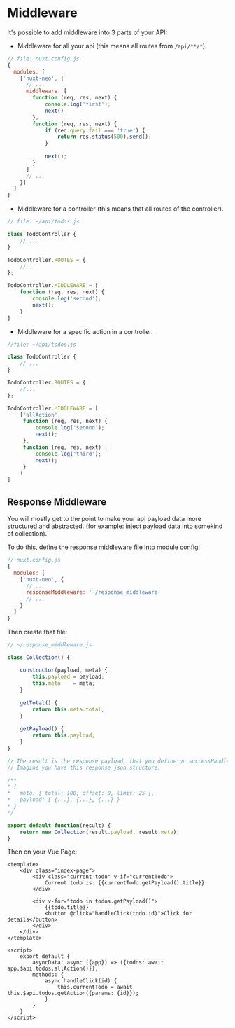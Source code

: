 # Middleware #
It's possible to add middleware into 3 parts of your API:
- Middleware for all your api (this means all routes from ```/api/**/*```)
```js
// file: nuxt.config.js
{
  modules: [
    ['nuxt-neo', {
      // ...
      middleware: [
        function (req, res, next) {
            console.log('first');
            next()
        },
        function (req, res, next) {
            if (req.query.fail === 'true') {
                return res.status(500).send();
            }
                      
            next();
        }
      ]
      // ...
    }]
  ]
}
```

- Middleware for a controller (this means that all routes of the controller).

```js
// file: ~/api/todos.js

class TodoController {
    // ...
}

TodoController.ROUTES = {
    //...
};

TodoController.MIDDLEWARE = [
    function (req, res, next) {
        console.log('second');
        next();
    }
]
```
- Middleware for a specific action in a controller.
```js
//file: ~/api/todos.js

class TodoController {
    // ...
}

TodoController.ROUTES = {
    //...
};

TodoController.MIDDLEWARE = [
    ['allAction',
     function (req, res, next) {
         console.log('second');
         next();
     },
     function (req, res, next) {
         console.log('third');
         next();
     }
    ]
]
```

## Response Middleware ##
You will mostly get to the point to make your api payload data more structured and abstracted. 
(for example: inject payload data into somekind of collection).

To do this, define the response middleware file into module config:
```js
// nuxt.config.js
{
  modules: [
    ['nuxt-neo', {
      // ...
      responseMiddleware: '~/response_middleware'
      // ...
    }
  ]
}
```

Then create that file:
```js
// ~/response_middleware.js

class Collection() {
    
    constructor(payload, meta) {
        this.payload = payload;
        this.meta    = meta;
    }
    
    getTotal() {
        return this.meta.total;
    }
    
    getPayload() {
        return this.payload;
    }
}

// The result is the response payload, that you define on successHandler option.
// Imagine you have this response json structure:

/**
* {
*   meta: { total: 100, offset: 0, limit: 25 },
*   payload: [ {...}, {...}, {...} }
* }
*/

export default function(result) {
    return new Collection(result.payload, result.meta);
}
```

Then on your Vue Page:
```vue
<template>
    <div class="index-page">
        <div class="current-todo" v-if="currentTodo">
            Current todo is: {{currentTodo.getPayload().title}}
        </div>
    
        <div v-for="todo in todos.getPayload()">
            {{todo.title}}
            <button @click="handleClick(todo.id)">Click for details</button>
        </div>
    </div>
</template>

<script>
    export default {
        asyncData: async ({app}) => ({todos: await app.$api.todos.allAction()}),
        methods: {
            async handleClick(id) {
                this.currentTodo = await this.$api.todos.getAction({params: {id}});
            }
        }
    }
</script>
```